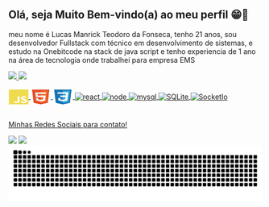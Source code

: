 ## Olá, seja Muito Bem-vindo(a) ao meu perfil 😁🌹

meu nome é Lucas Manrick Teodoro da Fonseca, tenho 21 anos, sou desenvolvedor Fullstack com técnico em desenvolvimento de sistemas, e estudo na Onebitcode na stack de java script e tenho experiencia de 1 ano na área de tecnologia onde trabalhei para empresa EMS

 <div>
   <a href="https://github.com/lucasmanrick">
   <img height="180em" src="https://github-readme-stats.vercel.app/api?username=lucasmanrick&show_icons=true&theme=tokyonight&include_all_commits=true&count_private=true"/>
   <img height="180em" src="https://github-readme-stats.vercel.app/api/top-langs/?username=lucasmanrick&layout=compact&langs_count=6&theme=tokyonight"/>

</div>
<div style="display: inline_block"><br>
  <img align="center" alt="Js" height="30" width="40" src="https://raw.githubusercontent.com/devicons/devicon/master/icons/javascript/javascript-plain.svg">
  <img align="center" alt="HTML" height="30" width="40" src="https://raw.githubusercontent.com/devicons/devicon/master/icons/html5/html5-original.svg">
  <img align="center" alt="CSS" height="30" width="40" src="https://raw.githubusercontent.com/devicons/devicon/master/icons/css3/css3-original.svg">
  <img align="center" alt="react" height="30" width="40" src="https://b2303398.smushcdn.com/2303398/wp-content/uploads/2022/09/1200px-react-icon.svg1_.png?lossy=1&strip=1&webp=1">
  <img align="center" alt="node" height="30" width="40" src="https://hermes.dio.me/articles/cover/008f9f92-c9f8-4d4f-b760-70c44f0b5e82.png">
  <img align="center" alt="mysql" height="30" width="40" src="https://pbs.twimg.com/profile_images/1255113654049128448/J5Yt92WW_400x400.png">
  <img align="center" alt="SQLite" height="30" width="40" src="https://upload.wikimedia.org/wikipedia/commons/3/38/SQLite370.svg">
  <img align="center" alt="SocketIo" height="30" width="40" src="https://ik.imagekit.io/ably/ghost/prod/2021/03/socket-io-logo-1.jpeg?tr=w-1728,q-50">
 
</div>
 
 <br>
 
  Minhas Redes Sociais para contato!
 
<div> 
  <a href = "mailto:lucasmanrick.ipms@gmail.com"><img src="https://img.shields.io/badge/-Gmail-%23333?style=for-the-badge&logo=gmail&logoColor=white" target="_blank"></a>
  <a href="https://www.linkedin.com/in/lucas-manrick-0310b3228/" target="_blank"><img src="https://img.shields.io/badge/-LinkedIn-%230077B5?style=for-the-badge&logo=linkedin&logoColor=white" target="_blank"></a> 

 <picture>
  <source media="(prefers-color-scheme: dark)" srcset="https://raw.githubusercontent.com/lucasmanrick/lucasmanrick/output/github-contribution-grid-snake-dark.svg">
  <source media="(prefers-color-scheme: light)" srcset="https://raw.githubusercontent.com/lucasmanrick/lucasmanrick/output/github-contribution-grid-snake.svg">
  <img alt="github contribution grid snake animation" src="https://raw.githubusercontent.com/lucasmanrick/lucasmanrick/output/github-contribution-grid-snake.svg">
</picture>


</div>
